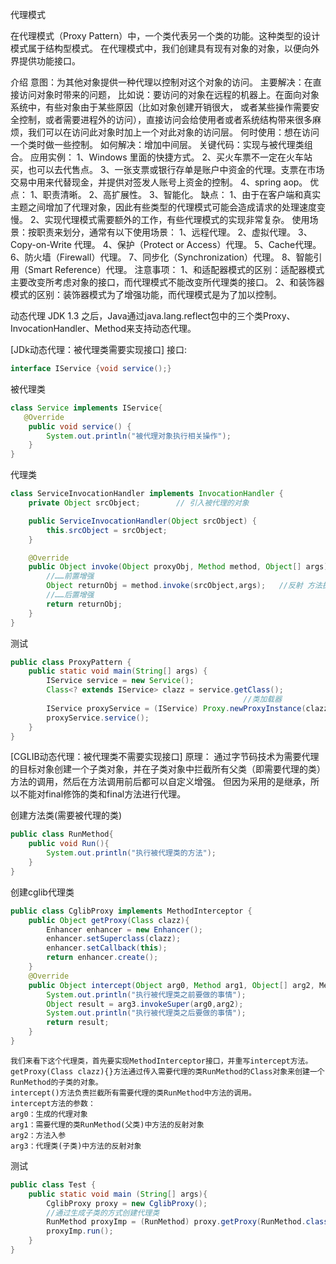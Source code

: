 代理模式

在代理模式（Proxy Pattern）中，一个类代表另一个类的功能。这种类型的设计模式属于结构型模式。
在代理模式中，我们创建具有现有对象的对象，以便向外界提供功能接口。


介绍
意图：为其他对象提供一种代理以控制对这个对象的访问。
主要解决：在直接访问对象时带来的问题，
        比如说：要访问的对象在远程的机器上。在面向对象系统中，有些对象由于某些原因（比如对象创建开销很大，
        或者某些操作需要安全控制，或者需要进程外的访问），直接访问会给使用者或者系统结构带来很多麻烦，我们可以在访问此对象时加上一个对此对象的访问层。
何时使用：想在访问一个类时做一些控制。
如何解决：增加中间层。
关键代码：实现与被代理类组合。
应用实例： 
    1、Windows 里面的快捷方式。 
    2、买火车票不一定在火车站买，也可以去代售点。 
    3、一张支票或银行存单是账户中资金的代理。支票在市场交易中用来代替现金，并提供对签发人账号上资金的控制。 
    4、spring aop。
优点： 
    1、职责清晰。 
    2、高扩展性。 
    3、智能化。
缺点： 
    1、由于在客户端和真实主题之间增加了代理对象，因此有些类型的代理模式可能会造成请求的处理速度变慢。 
    2、实现代理模式需要额外的工作，有些代理模式的实现非常复杂。
使用场景：按职责来划分，通常有以下使用场景： 
    1、远程代理。 
    2、虚拟代理。 
    3、Copy-on-Write 代理。 
    4、保护（Protect or Access）代理。 
    5、Cache代理。 
    6、防火墙（Firewall）代理。 
    7、同步化（Synchronization）代理。 
    8、智能引用（Smart Reference）代理。
注意事项： 
    1、和适配器模式的区别：适配器模式主要改变所考虑对象的接口，而代理模式不能改变所代理类的接口。 
    2、和装饰器模式的区别：装饰器模式为了增强功能，而代理模式是为了加以控制。
    
    
动态代理
JDK 1.3 之后，Java通过java.lang.reflect包中的三个类Proxy、InvocationHandler、Method来支持动态代理。

[JDk动态代理：被代理类需要实现接口]
接口:
```java
interface IService {void service();}
```

被代理类
```java
class Service implements IService{					
   @Override
    public void service() {
        System.out.println("被代理对象执行相关操作");
    }
}
```

代理类
```java
class ServiceInvocationHandler implements InvocationHandler {
    private Object srcObject;		 // 引入被代理的对象

    public ServiceInvocationHandler(Object srcObject) {
        this.srcObject = srcObject;
    }

    @Override
    public Object invoke(Object proxyObj, Method method, Object[] args) throws Throwable {
        //……前置增强
        Object returnObj = method.invoke(srcObject,args);	//反射 方法执行
        //……后置增强
        return returnObj;
    }
}
```

测试
```java
public class ProxyPattern {
    public static void main(String[] args) {
        IService service = new Service();
        Class<? extends IService> clazz = service.getClass();
													//类加载器			//接口数组		//代理类
        IService proxyService = (IService) Proxy.newProxyInstance(clazz.getClassLoader(), clazz.getInterfaces(), new ServiceInvocationHandler(service));
        proxyService.service();
    }
}
```


[CGLIB动态代理：被代理类不需要实现接口]
原理：
通过字节码技术为需要代理的目标对象创建一个子类对象，并在子类对象中拦截所有父类（即需要代理的类）方法的调用，然后在方法调用前后都可以自定义增强。
但因为采用的是继承，所以不能对final修饰的类和final方法进行代理。

创建方法类(需要被代理的类)
```java
public class RunMethod{
	public void Run(){
        System.out.println("执行被代理类的方法");
	}
}
```

创建cglib代理类
```java
public class CglibProxy implements MethodInterceptor {
	public Object getProxy(Class clazz){
		Enhancer enhancer = new Enhancer();
		enhancer.setSuperclass(clazz);
		enhancer.setCallback(this);
		return enhancer.create();
	}
	@Override
	public Object intercept(Object arg0, Method arg1, Object[] arg2, MethodProxy arg3) throws Throwable {
        System.out.println("执行被代理类之前要做的事情");
		Object result = arg3.invokeSuper(arg0,arg2);
        System.out.println("执行被代理类之后要做的事情");
		return result;
	}
}
```
```text
我们来看下这个代理类，首先要实现MethodInterceptor接口，并重写intercept方法。
getProxy(Class clazz){}方法通过传入需要代理的类RunMethod的Class对象来创建一个RunMethod的子类的对象。
intercept()方法负责拦截所有需要代理的类RunMethod中方法的调用。
intercept方法的参数：
arg0：生成的代理对象
arg1：需要代理的类RunMethod(父类)中方法的反射对象
arg2：方法入参
arg3：代理类(子类)中方法的反射对象
```

测试
```java
public class Test {
	public static void main (String[] args){
		CglibProxy proxy = new CglibProxy();
		//通过生成子类的方式创建代理类
		RunMethod proxyImp = (RunMethod) proxy.getProxy(RunMethod.class);
		proxyImp.run();
	}
}
```